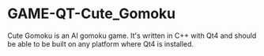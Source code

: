# GAME-QT-Cute_Gomoku
Cute Gomoku is an AI gomoku game. It's written in C++ with Qt4 and should be able to be built on any platform where Qt4 is installed.
